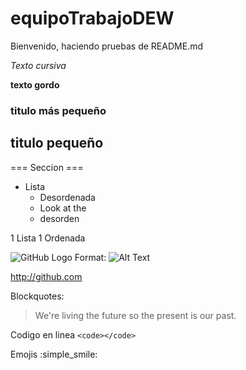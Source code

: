 # equipoTrabajoDEW

Bienvenido, haciendo pruebas de README.md

*Texto cursiva*

**texto gordo**

### titulo más pequeño

## titulo pequeño

=== Seccion ===

* Lista
  * Desordenada
  * Look at the
  * desorden
  
1 Lista
  1 Ordenada
  
![GitHub Logo](/images/logo.png)
Format: ![Alt Text](url)

http://github.com

Blockquotes:

> We're living the future so
> the present is our past.

Codigo en linea `<code></code>`

Emojis
:simple_smile:
